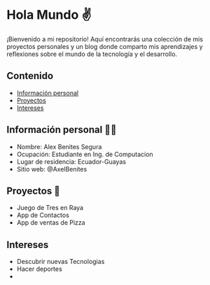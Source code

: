 # Hola Mundo ✌️

¡Bienvenido a mi repositorio! Aquí encontrarás una colección de mis proyectos personales y un blog donde comparto mis aprendizajes y reflexiones sobre el mundo de la tecnología y el desarrollo.

## Contenido 

* [Información personal](#información-personal)
* [Proyectos](#proyectos)
* [Intereses](#intereses)

## Información personal 🧑‍💻
* Nombre: Alex Benites Segura
* Ocupación: Estudiante en Ing. de Computacion
* Lugar de residencia: Ecuador-Guayas
* Sitio web: @AxelBenites
  
## Proyectos 🦾
* Juego de Tres en Raya
* App de Contactos
* App de ventas de Pizza

## Intereses
* Descubrir nuevas Tecnologias
* Hacer deportes
* 

